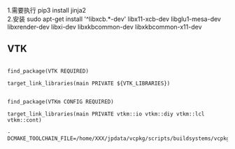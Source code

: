 1.需要执行 pip3 install jinja2   
2.安装     sudo apt-get install '^libxcb.*-dev' libx11-xcb-dev libglu1-mesa-dev libxrender-dev libxi-dev libxkbcommon-dev libxkbcommon-x11-dev


## VTK
```text

find_package(VTK REQUIRED)

target_link_libraries(main PRIVATE ${VTK_LIBRARIES})


find_package(VTKm CONFIG REQUIRED)

target_link_libraries(main PRIVATE vtkm::io vtkm::diy vtkm::lcl vtkm::cont)

-DCMAKE_TOOLCHAIN_FILE=/home/XXX/jpdata/vcpkg/scripts/buildsystems/vcpkg.cmake
```
